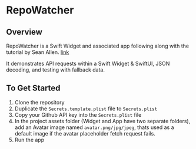 # RepoWatcher

## Overview

RepoWatcher is a Swift Widget and associated app following along with the tutorial by Sean Allen. [link](https://seanallen.teachable.com/p/widgets)

It demonstrates API requests within a Swift Widget & SwiftUI, JSON decoding, and testing with fallback data.

## To Get Started

1. Clone the repository
2. Duplicate the `Secrets.template.plist` file to `Secrets.plist`
3. Copy your Github API key into the `Secrets.plist` file
4. In the project assets folder (Widget and App have two separate folders), add an Avatar image named `avatar.png/jpg/jpeg`, thats used as a default image if the avatar placeholder fetch request fails.
5. Run the app
